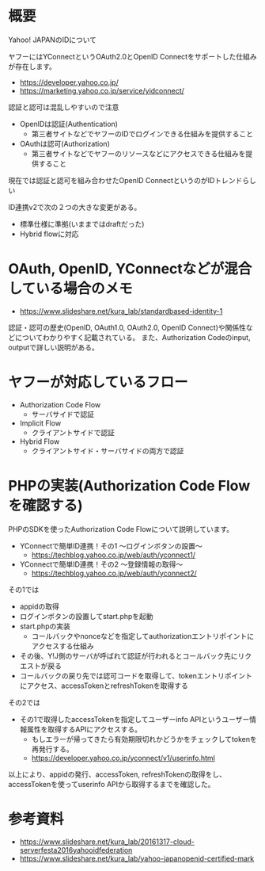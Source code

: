 # 概要
Yahoo! JAPANのIDについて

ヤフーにはYConnectというOAuth2.0とOpenID Connectをサポートした仕組みが存在します。
- https://developer.yahoo.co.jp/
- https://marketing.yahoo.co.jp/service/yidconnect/

認証と認可は混乱しやすいので注意
- OpenIDは認証(Authentication)
  - 第三者サイトなどでヤフーのIDでログインできる仕組みを提供すること
- OAuthは認可(Authorization)
  - 第三者サイトなどでヤフーのリソースなどにアクセスできる仕組みを提供すること

現在では認証と認可を組み合わせたOpenID ConnectというのがIDトレンドらしい

ID連携v2で次の２つの大きな変更がある。
- 標準仕様に準拠(いままではdraftだった)
- Hybrid flowに対応

# OAuth, OpenID, YConnectなどが混合している場合のメモ
- https://www.slideshare.net/kura_lab/standardbased-identity-1

認証・認可の歴史(OpenID, OAuth1.0, OAuth2.0, OpenID Connect)や関係性などについてわかりやすく記載されている。
また、Authorization Codeのinput, outputで詳しい説明がある。

# ヤフーが対応しているフロー
- Authorization Code Flow
  - サーバサイドで認証
- Implicit Flow
  - クライアントサイドで認証
- Hybrid Flow
  - クライアントサイド・サーバサイドの両方で認証

# PHPの実装(Authorization Code Flowを確認する) 
PHPのSDKを使ったAuthorization Code Flowについて説明しています。
- YConnectで簡単ID連携！その1 ～ログインボタンの設置～
  - https://techblog.yahoo.co.jp/web/auth/yconnect1/
- YConnectで簡単ID連携！その2 ～登録情報の取得～
  - https://techblog.yahoo.co.jp/web/auth/yconnect2/

その1では
- appidの取得
- ログインボタンの設置してstart.phpを起動
- start.phpの実装
  - コールバックやnonceなどを指定してauthorizationエントリポイントにアクセスする仕組み
- その後、Y!J側のサーバが呼ばれて認証が行われるとコールバック先にリクエストが戻る
- コールバックの戻り先では認可コードを取得して、tokenエントリポイントにアクセス、accessTokenとrefreshTokenを取得する

その2では
- その1で取得したaccessTokenを指定してユーザーinfo APIというユーザー情報属性を取得するAPIにアクセスする。
  - もしエラーが帰ってきたら有効期限切れかどうかをチェックしてtokenを再発行する。
  - https://developer.yahoo.co.jp/yconnect/v1/userinfo.html

以上により、appidの発行、accessToken, refreshTokenの取得をし、accessTokenを使ってuserinfo APIから取得するまでを確認した。

# 参考資料
- https://www.slideshare.net/kura_lab/20161317-cloud-serverfesta2016yahooidfederation
- https://www.slideshare.net/kura_lab/yahoo-japanopenid-certified-mark

